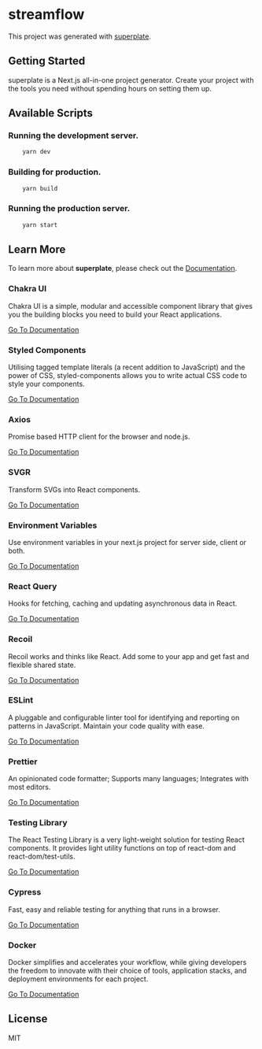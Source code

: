 # streamflow


This project was generated with [superplate](https://github.com/pankod/superplate).

## Getting Started

superplate is a Next.js all-in-one project generator. Create your project with the tools you need without spending hours on setting them up.

## Available Scripts

### Running the development server.

```bash
    yarn dev
```

### Building for production.

```bash
    yarn build
```

### Running the production server.

```bash
    yarn start
```

## Learn More

To learn more about **superplate**, please check out the [Documentation](https://github.com/pankod/superplate).


### **Chakra UI**

Chakra UI is a simple, modular and accessible component library that gives you the building blocks you need to build your React applications.

[Go To Documentation](https://chakra-ui.com/docs/getting-started)


### **Styled Components**

Utilising tagged template literals (a recent addition to JavaScript) and the power of CSS, styled-components allows you to write actual CSS code to style your components.

[Go To Documentation](https://styled-components.com/docs)


### **Axios**

Promise based HTTP client for the browser and node.js.

[Go To Documentation](https://github.com/axios/axios)


### **SVGR**

Transform SVGs into React components.

[Go To Documentation](https://react-svgr.com/docs/getting-started/)


### **Environment Variables**

Use environment variables in your next.js project for server side, client or both.

[Go To Documentation](https://github.com/vercel/next.js/tree/canary/examples/environment-variables)


### **React Query**

Hooks for fetching, caching and updating asynchronous data in React.

[Go To Documentation](https://react-query.tanstack.com/overview)


### **Recoil**

Recoil works and thinks like React. Add some to your app and get fast and flexible shared state.

[Go To Documentation](https://recoiljs.org/docs/introduction/installation)


### **ESLint**

A pluggable and configurable linter tool for identifying and reporting on patterns in JavaScript. Maintain your code quality with ease.

[Go To Documentation](https://eslint.org/docs/user-guide/getting-started)


### **Prettier**

An opinionated code formatter; Supports many languages; Integrates with most editors.

[Go To Documentation](https://prettier.io/docs/en/index.html)


### **Testing Library**

The React Testing Library is a very light-weight solution for testing React components. It provides light utility functions on top of react-dom and react-dom/test-utils.

[Go To Documentation](https://testing-library.com/docs/)


### **Cypress**

Fast, easy and reliable testing for anything that runs in a browser.

[Go To Documentation](https://docs.cypress.io/guides/overview/why-cypress.html)


### **Docker**

Docker simplifies and accelerates your workflow, while giving developers the freedom to innovate with their choice of tools, application stacks, and deployment environments for each project.

[Go To Documentation](https://www.docker.com/get-started)



## License

MIT
